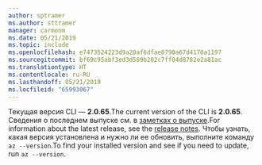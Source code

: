 ```yaml
---
author: sptramer
ms.author: sttramer
manager: carmonm
ms.date: 05/21/2019
ms.topic: include
ms.openlocfilehash: e7473524223d9a20af6dfae8790a67d4170a1197
ms.sourcegitcommit: bf69c95abf3ed3d589b202c7ff04d8782e2a81ac
ms.translationtype: HT
ms.contentlocale: ru-RU
ms.lasthandoff: 05/21/2019
ms.locfileid: "65993067"
---
```

<span data-ttu-id="09894-101">Текущая версия CLI — __2.0.65__.</span><span class="sxs-lookup"><span data-stu-id="09894-101">The current version of the CLI is __2.0.65__.</span></span> <span data-ttu-id="09894-102">Сведения о последнем выпуске см. в [заметках о выпуске](../release-notes-azure-cli.md).</span><span class="sxs-lookup"><span data-stu-id="09894-102">For information about the latest release, see the [release notes](../release-notes-azure-cli.md).</span></span> <span data-ttu-id="09894-103">Чтобы узнать, какая версия установлена и нужно ли ее обновить, выполните команду `az --version`.</span><span class="sxs-lookup"><span data-stu-id="09894-103">To find your installed version and see if you need to update, run `az --version`.</span></span>
